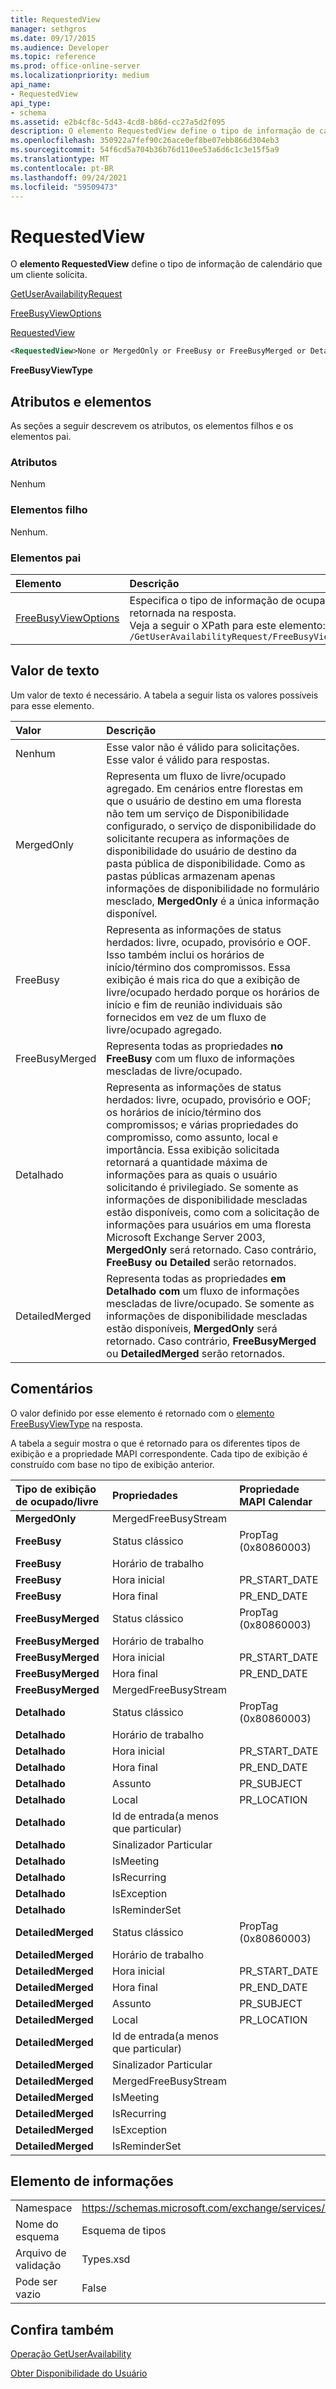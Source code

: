 ```yaml
---
title: RequestedView
manager: sethgros
ms.date: 09/17/2015
ms.audience: Developer
ms.topic: reference
ms.prod: office-online-server
ms.localizationpriority: medium
api_name:
- RequestedView
api_type:
- schema
ms.assetid: e2b4cf8c-5d43-4cd8-b86d-cc27a5d2f095
description: O elemento RequestedView define o tipo de informação de calendário que um cliente solicita.
ms.openlocfilehash: 350922a7fef90c26ace0ef8be07ebb866d304eb3
ms.sourcegitcommit: 54f6cd5a704b36b76d110ee53a6d6c1c3e15f5a9
ms.translationtype: MT
ms.contentlocale: pt-BR
ms.lasthandoff: 09/24/2021
ms.locfileid: "59509473"
---
```

# <a name="requestedview"></a>RequestedView

O **elemento RequestedView** define o tipo de informação de calendário que um cliente solicita. 
  
[GetUserAvailabilityRequest](getuseravailabilityrequest.md)
  
[FreeBusyViewOptions](freebusyviewoptions.md)
  
[RequestedView](requestedview.md)
  
```xml
<RequestedView>None or MergedOnly or FreeBusy or FreeBusyMerged or Detailed or DetailedMerged</RequestedView>
```

 **FreeBusyViewType**
## <a name="attributes-and-elements"></a>Atributos e elementos

As seções a seguir descrevem os atributos, os elementos filhos e os elementos pai.
  
### <a name="attributes"></a>Atributos

Nenhum
  
### <a name="child-elements"></a>Elementos filho

Nenhum.
  
### <a name="parent-elements"></a>Elementos pai

|**Elemento**|**Descrição**|
|:-----|:-----|
|[FreeBusyViewOptions](freebusyviewoptions.md) <br/> |Especifica o tipo de informação de ocupado/livre retornada na resposta.  <br/> Veja a seguir o XPath para este elemento:  <br/>  `/GetUserAvailabilityRequest/FreeBusyViewOptions` <br/> |
   
## <a name="text-value"></a>Valor de texto

Um valor de texto é necessário. A tabela a seguir lista os valores possíveis para esse elemento.
  
|**Valor**|**Descrição**|
|:-----|:-----|
|Nenhum  <br/> |Esse valor não é válido para solicitações. Esse valor é válido para respostas.  <br/> |
|MergedOnly  <br/> |Representa um fluxo de livre/ocupado agregado. Em cenários entre florestas em que o usuário de destino em uma floresta não tem um serviço de Disponibilidade configurado, o serviço de disponibilidade do solicitante recupera as informações de disponibilidade do usuário de destino da pasta pública de disponibilidade. Como as pastas públicas armazenam apenas informações de disponibilidade no formulário mesclado, **MergedOnly** é a única informação disponível.  <br/> |
|FreeBusy  <br/> |Representa as informações de status herdados: livre, ocupado, provisório e OOF. Isso também inclui os horários de início/término dos compromissos. Essa exibição é mais rica do que a exibição de livre/ocupado herdado porque os horários de início e fim de reunião individuais são fornecidos em vez de um fluxo de livre/ocupado agregado.  <br/> |
|FreeBusyMerged  <br/> |Representa todas as propriedades **no FreeBusy** com um fluxo de informações mescladas de livre/ocupado.  <br/> |
|Detalhado  <br/> |Representa as informações de status herdados: livre, ocupado, provisório e OOF; os horários de início/término dos compromissos; e várias propriedades do compromisso, como assunto, local e importância. Essa exibição solicitada retornará a quantidade máxima de informações para as quais o usuário solicitando é privilegiado. Se somente as informações de disponibilidade mescladas estão disponíveis, como com a solicitação de informações para usuários em uma floresta Microsoft Exchange Server 2003, **MergedOnly** será retornado. Caso contrário, **FreeBusy** **ou Detailed** serão retornados.  <br/> |
|DetailedMerged  <br/> |Representa todas as propriedades **em Detalhado com** um fluxo de informações mescladas de livre/ocupado. Se somente as informações de disponibilidade mescladas estão disponíveis, **MergedOnly** será retornado. Caso contrário, **FreeBusyMerged** ou **DetailedMerged** serão retornados.  <br/> |
   
## <a name="remarks"></a>Comentários

O valor definido por esse elemento é retornado com o [elemento FreeBusyViewType](freebusyviewtype.md) na resposta. 
  
A tabela a seguir mostra o que é retornado para os diferentes tipos de exibição e a propriedade MAPI correspondente. Cada tipo de exibição é construído com base no tipo de exibição anterior.
  
|**Tipo de exibição de ocupado/livre**|**Propriedades**|**Propriedade MAPI Calendar**|
|:-----|:-----|:-----|
|**MergedOnly** <br/> |MergedFreeBusyStream  <br/> ||
|**FreeBusy** <br/> |Status clássico  <br/> |PropTag (0x80860003)  <br/> |
|**FreeBusy** <br/> |Horário de trabalho  <br/> ||
|**FreeBusy** <br/> |Hora inicial  <br/> |PR_START_DATE  <br/> |
|**FreeBusy** <br/> |Hora final  <br/> |PR_END_DATE  <br/> |
|**FreeBusyMerged** <br/> |Status clássico  <br/> |PropTag (0x80860003)  <br/> |
|**FreeBusyMerged** <br/> |Horário de trabalho  <br/> ||
|**FreeBusyMerged** <br/> |Hora inicial  <br/> |PR_START_DATE  <br/> |
|**FreeBusyMerged** <br/> |Hora final  <br/> |PR_END_DATE  <br/> |
|**FreeBusyMerged** <br/> |MergedFreeBusyStream  <br/> ||
|**Detalhado** <br/> |Status clássico  <br/> |PropTag (0x80860003)  <br/> |
|**Detalhado** <br/> |Horário de trabalho  <br/> ||
|**Detalhado** <br/> |Hora inicial  <br/> |PR_START_DATE  <br/> |
|**Detalhado** <br/> |Hora final  <br/> |PR_END_DATE  <br/> |
|**Detalhado** <br/> |Assunto  <br/> |PR_SUBJECT  <br/> |
|**Detalhado** <br/> |Local  <br/> |PR_LOCATION  <br/> |
|**Detalhado** <br/> |Id de entrada(a menos que particular)  <br/> ||
|**Detalhado** <br/> |Sinalizador Particular  <br/> ||
|**Detalhado** <br/> |IsMeeting  <br/> ||
|**Detalhado** <br/> |IsRecurring  <br/> ||
|**Detalhado** <br/> |IsException  <br/> ||
|**Detalhado** <br/> |IsReminderSet  <br/> ||
|**DetailedMerged** <br/> |Status clássico  <br/> |PropTag (0x80860003)  <br/> |
|**DetailedMerged** <br/> |Horário de trabalho  <br/> ||
|**DetailedMerged** <br/> |Hora inicial  <br/> |PR_START_DATE  <br/> |
|**DetailedMerged** <br/> |Hora final  <br/> |PR_END_DATE  <br/> |
|**DetailedMerged** <br/> |Assunto  <br/> |PR_SUBJECT  <br/> |
|**DetailedMerged** <br/> |Local  <br/> |PR_LOCATION  <br/> |
|**DetailedMerged** <br/> |Id de entrada(a menos que particular)  <br/> ||
|**DetailedMerged** <br/> |Sinalizador Particular  <br/> ||
|**DetailedMerged** <br/> |MergedFreeBusyStream  <br/> ||
|**DetailedMerged** <br/> |IsMeeting  <br/> ||
|**DetailedMerged** <br/> |IsRecurring  <br/> ||
|**DetailedMerged** <br/> |IsException  <br/> ||
|**DetailedMerged** <br/> |IsReminderSet  <br/> ||
   
## <a name="element-information"></a>Elemento de informações

|||
|:-----|:-----|
|Namespace  <br/> |https://schemas.microsoft.com/exchange/services/2006/types  <br/> |
|Nome do esquema  <br/> |Esquema de tipos  <br/> |
|Arquivo de validação  <br/> |Types.xsd  <br/> |
|Pode ser vazio  <br/> |False  <br/> |
   
## <a name="see-also"></a>Confira também



[Operação GetUserAvailability](getuseravailability-operation.md)


[Obter Disponibilidade do Usuário](https://msdn.microsoft.com/library/d4133fcb-9b0f-4e6b-aadf-a389da83516a%28Office.15%29.aspx)

